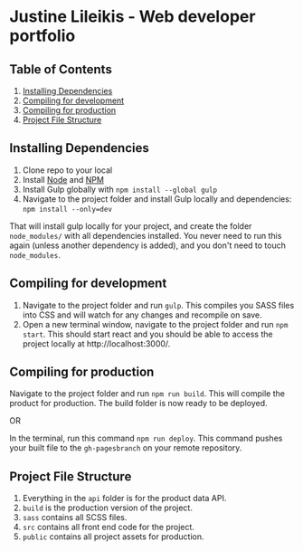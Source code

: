 # Justine Lileikis - Web developer portfolio

## Table of Contents
1. [Installing Dependencies](#installing-dependencies)
2. [Compiling for development](#compiling-for-development)
3. [Compiling for production](#compiling-for-production)
4. [Project File Structure](#project-file-structure)

## Installing Dependencies
1. Clone repo to your local
2. Install [Node](https://nodejs.org/en/) and [NPM](https://nodejs.org/en/download/)
3. Install Gulp globally with `npm install --global gulp`
4. Navigate to the project folder and install Gulp locally and dependencies: `npm install --only=dev`

That will install gulp locally for your project, and create the folder `node_modules/` with all dependencies installed. You never need to run this again (unless another dependency is added), and you don't need to touch `node_modules`.

## Compiling for development
1. Navigate to the project folder and run `gulp`. This compiles you SASS files into CSS and will watch for any changes and recompile on save. 
2. Open a new terminal window, navigate to the project folder and run `npm start`. This should start react and you should be able to access the project locally at http://localhost:3000/.

## Compiling for production
Navigate to the project folder and run `npm run build`. This will compile the product for production. The build folder is now ready to be deployed.

OR 

In the terminal, run this command `npm run deploy`. This command pushes your built file to the `gh-pagesbranch` on your remote repository.

## Project File Structure
1. Everything in the `api` folder is for the product data API. 
2. `build` is the production version of the project.
3. `sass` contains all SCSS files.
4. `src` contains all front end code for the project. 
5. `public` contains all project assets for production. 




